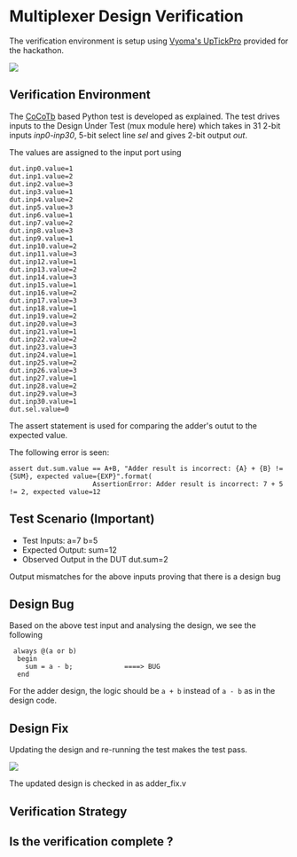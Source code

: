 # Multiplexer Design Verification

The verification environment is setup using [Vyoma's UpTickPro](https://vyomasystems.com) provided for the hackathon.

![](https://drive.google.com/file/d/1iO0vpRrfoze44BEh9zbQ88ruruLMR55d/view?usp=sharing)

## Verification Environment

The [CoCoTb](https://www.cocotb.org/) based Python test is developed as explained. The test drives inputs to the Design Under Test (mux module here) which takes in 31 2-bit inputs *inp0-inp30*, 5-bit select line *sel* and gives 2-bit output *out*.

The values are assigned to the input port using 
```
dut.inp0.value=1
dut.inp1.value=2
dut.inp2.value=3
dut.inp3.value=1
dut.inp4.value=2
dut.inp5.value=3
dut.inp6.value=1
dut.inp7.value=2
dut.inp8.value=3
dut.inp9.value=1
dut.inp10.value=2
dut.inp11.value=3
dut.inp12.value=1
dut.inp13.value=2
dut.inp14.value=3
dut.inp15.value=1
dut.inp16.value=2
dut.inp17.value=3
dut.inp18.value=1
dut.inp19.value=2
dut.inp20.value=3
dut.inp21.value=1
dut.inp22.value=2
dut.inp23.value=3
dut.inp24.value=1
dut.inp25.value=2
dut.inp26.value=3
dut.inp27.value=1
dut.inp28.value=2
dut.inp29.value=3
dut.inp30.value=1
dut.sel.value=0
```

The assert statement is used for comparing the adder's outut to the expected value.

The following error is seen:
```
assert dut.sum.value == A+B, "Adder result is incorrect: {A} + {B} != {SUM}, expected value={EXP}".format(
                     AssertionError: Adder result is incorrect: 7 + 5 != 2, expected value=12
```
## Test Scenario **(Important)**
- Test Inputs: a=7 b=5
- Expected Output: sum=12
- Observed Output in the DUT dut.sum=2

Output mismatches for the above inputs proving that there is a design bug

## Design Bug
Based on the above test input and analysing the design, we see the following

```
 always @(a or b) 
  begin
    sum = a - b;             ====> BUG
  end
```
For the adder design, the logic should be ``a + b`` instead of ``a - b`` as in the design code.

## Design Fix
Updating the design and re-running the test makes the test pass.

![](https://i.imgur.com/5XbL1ZH.png)

The updated design is checked in as adder_fix.v

## Verification Strategy

## Is the verification complete ?
